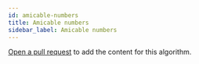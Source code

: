 ```yaml
---
id: amicable-numbers
title: Amicable numbers
sidebar_label: Amicable numbers
---
```


[Open a pull request](https://github.com/AllAlgorithms/algorithms/tree/master/docs/amicable-numbers.md) to add the content for this algorithm.